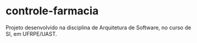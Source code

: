 # controle-farmacia
Projeto desenvolvido na disciplina de Arquitetura de Software, no curso de SI, em UFRPE/UAST.

